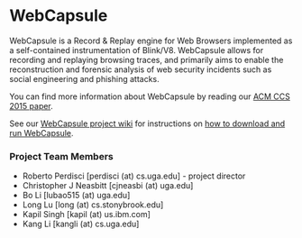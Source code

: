 # WebCapsule
WebCapsule is a Record & Replay engine for Web Browsers implemented as a self-contained instrumentation of Blink/V8. WebCapsule allows for recording and replaying browsing traces, and primarily aims to enable the reconstruction and forensic analysis of web security incidents such as social engineering and phishing attacks.

You can find more information about WebCapsule by reading our [ACM CCS 2015 paper](http://roberto.perdisci.com/publications/publication-files/webcapsule.pdf).

See our [WebCapsule project wiki](https://github.com/perdisci/WebCapsule/wiki) for instructions on [how to download and run WebCapsule](https://github.com/perdisci/WebCapsule/wiki).

### Project Team Members

* Roberto Perdisci [perdisci (at) cs.uga.edu] - project director
* Christopher J Neasbitt [cjneasbi (at) uga.edu]
* Bo Li [lubao515 (at) uga.edu]
* Long Lu [long (at) cs.stonybrook.edu]
* Kapil Singh [kapil (at) us.ibm.com]
* Kang Li [kangli (at) cs.uga.edu]
